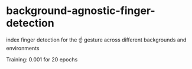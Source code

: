 # background-agnostic-finger-detection
index finger detection for the ☝️ gesture across different backgrounds and environments

Training: 0.001 for 20 epochs